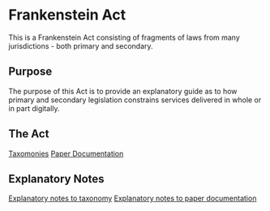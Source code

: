 # Frankenstein Act

This is a Frankenstein Act consisting of fragments of laws from many jurisdictions - both primary and secondary.

## Purpose

The purpose of this Act is to provide an explanatory guide as to how primary and secondary legislation constrains services delivered in whole or in part digitally.

## The Act

[Taxomonies](./act/taxonomy.html)
[Paper Documentation](./act/paper_documentation.html)

## Explanatory Notes

[Explanatory notes to taxonomy](./explanatory_notes/explanatory_notes_for_taxonomy.html)
[Explanatory notes to paper documentation](./explanatory_notes/explanatory_notes_for_paper_documentation.html)
